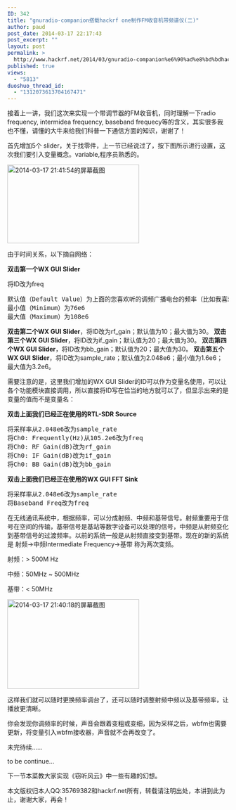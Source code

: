 ```yaml
---
ID: 342
title: "gnuradio-companion搭载hackrf one制作FM收音机带频谱仪(二)"
author: paud
post_date: 2014-03-17 22:17:43
post_excerpt: ""
layout: post
permalink: >
  http://www.hackrf.net/2014/03/gnuradio-companion%e6%90%ad%e8%bd%bdhackrf-one%e5%88%b6%e4%bd%9cfm%e6%94%b6%e9%9f%b3%e6%9c%ba%e5%b8%a6%e9%a2%91%e8%b0%b1%e4%bb%aa%e4%ba%8c/
published: true
views:
  - "5813"
duoshuo_thread_id:
  - "1312073613704167471"
---
```

接着上一讲，我们这次来实现一个带调节器的FM收音机，同时理解一下radio frequency, intermidea frequency, baseband frequecy等的含义，其实很多我也不懂，请懂的大牛来给我们科普一下通信方面的知识，谢谢了！

首先增加5个 slider，关于找零件，上一节已经说过了，按下图所示进行设置，这次我们要引入变量概念。variable,程序员熟悉的。

<a href="http://www.hackrf.net/wp-content/uploads/2014/03/2014-03-17-214154的屏幕截图.png"><img class="alignnone size-medium wp-image-344" alt="2014-03-17 21:41:54的屏幕截图" src="http://www.hackrf.net/wp-content/uploads/2014/03/2014-03-17-214154的屏幕截图-300x179.png" width="300" height="179" /></a>

由于时间关系，以下摘自网络：

<strong>双击第一个WX GUI Slider</strong>

将ID改为freq
<pre>默认值（Default Value）为上面的您喜欢听的调频广播电台的频率（比如我喜欢听的105.2，我这里的默认值就是105.2e6）
最小值（Minimum）为76e6
最大值（Maximum）为108e6</pre>
<strong>双击第二个WX GUI Slider</strong>，将ID改为rf_gain；默认值为10；最大值为30。
<strong>双击第三个WX GUI Slider</strong>，将ID改为if_gain；默认值为20；最大值为30。
<strong>双击第四个WX GUI Slider</strong>，将ID改为bb_gain；默认值为20；最大值为30。
<strong>双击第五个WX GUI Slider</strong>，将ID改为sample_rate；默认值为2.048e6；最小值为1.6e6；最大值为3.2e6。

需要注意的是，这里我们增加的WX GUI Slider的ID可以作为变量名使用，可以让各个功能模块直接调用，所以直接将ID写在恰当的地方就可以了，但显示出来的是变量的值而不是变量名：

<strong>双击上面我们已经正在使用的RTL-SDR Source</strong>
<pre>将采样率从2.048e6改为sample_rate
将Ch0: Frequently(Hz)从105.2e6改为freq
将Ch0: RF Gain(dB)改为rf_gain
将Ch0: IF Gain(dB)改为if_gain
将Ch0: BB Gain(dB)改为bb_gain</pre>
<strong>双击上面我们已经正在使用的WX GUI FFT Sink</strong>
<pre>将采样率从2.048e6改为sample_rate
将Baseband Freq改为freq</pre>
在无线通讯系统中，根据频率，可以分成射频、中频和基带信号。射频重要用于信号在空间的传输，基带信号是基站等数字设备可以处理的信号，中频是从射频变化到基带信号的过渡频率。以前的系统一般是从射频直接变到基带。现在的新的系统是 射频-&gt;中频Intermediate Frequency-&gt;基带 称为两次变频。

射频：&gt; 500M Hz

中频：50MHz ~ 500MHz

基带：&lt; 50MHz

<a style="line-height: 1.5em" href="http://www.hackrf.net/wp-content/uploads/2014/03/2014-03-17-214018的屏幕截图.png"><img class="alignnone size-medium wp-image-345" alt="2014-03-17 21:40:18的屏幕截图" src="http://www.hackrf.net/wp-content/uploads/2014/03/2014-03-17-214018的屏幕截图-300x204.png" width="300" height="204" /></a>

这样我们就可以随时更换频率调台了，还可以随时调整射频中频以及基带频率，让播放更清晰。<span style="line-height: 1.5em">
</span>

你会发现你调频率的时候，声音会跟着变粗或变细，因为采样之后，wbfm也需要更新，将变量引入wbfm接收器，声音就不会再改变了。

未完待续……

to be continue…

下一节本菜教大家实现《窃听风云》中一些有趣的幻想。

本文版权归本人QQ:35769382和hackrf.net所有，转载请注明出处，本讲到此为止，谢谢大家，再会！
